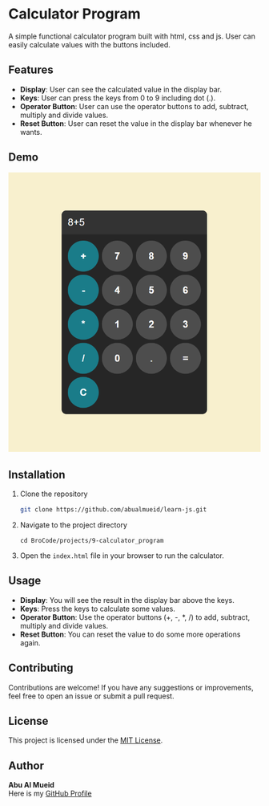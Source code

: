 # Calculator Program

A simple functional calculator program built with html, css and js. User can easily calculate values with the buttons included.

## Features 

- **Display**: User can see the calculated value in the display bar.
- **Keys**: User can press the keys from 0 to 9 including dot (.).
- **Operator Button**: User can use the operator buttons to add, subtract, multiply and divide values.
- **Reset Button**: User can reset the value in the display bar whenever he wants.

## Demo

![Calculator Demo](calculator.png)

## Installation

1. Clone the repository
    ```bash
    git clone https://github.com/abualmueid/learn-js.git

2. Navigate to the project directory
    ```
    cd BroCode/projects/9-calculator_program 

3. Open the `index.html` file in your browser to run the calculator.

## Usage 

- **Display**: You will see the result in the display bar above the keys.
- **Keys**: Press the keys to calculate some values.
- **Operator Button**: Use the operator buttons (+, -, *, /) to add, subtract, multiply and divide values.
- **Reset Button**: You can reset the value to do some more operations again.

## Contributing

Contributions are welcome! If you have any suggestions or improvements, feel free to open an issue or submit a pull request.

## License

This project is licensed under the [MIT License]().

## Author

**Abu Al Mueid**   
Here is my [GitHub Profile](https://github.com/abualmueid)